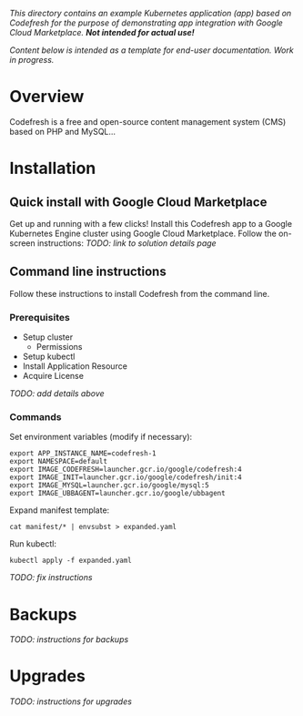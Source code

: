 *This directory contains an example Kubernetes application (app) based on
Codefresh for the purpose of demonstrating app integration with
Google Cloud Marketplace. **Not intended for actual use!***

*Content below is intended as a template for end-user documentation. Work in
progress.*

# Overview

Codefresh is a free and open-source content management system (CMS) based on PHP
and MySQL...

# Installation

## Quick install with Google Cloud Marketplace

Get up and running with a few clicks! Install this Codefresh app to a
Google Kubernetes Engine cluster using Google Cloud Marketplace. Follow the
on-screen instructions:
*TODO: link to solution details page*

## Command line instructions

Follow these instructions to install Codefresh from the command line.

### Prerequisites

- Setup cluster
  - Permissions
- Setup kubectl
- Install Application Resource
- Acquire License

*TODO: add details above*

### Commands

Set environment variables (modify if necessary):
```
export APP_INSTANCE_NAME=codefresh-1
export NAMESPACE=default
export IMAGE_CODEFRESH=launcher.gcr.io/google/codefresh:4
export IMAGE_INIT=launcher.gcr.io/google/codefresh/init:4
export IMAGE_MYSQL=launcher.gcr.io/google/mysql:5
export IMAGE_UBBAGENT=launcher.gcr.io/google/ubbagent
```

Expand manifest template:
```
cat manifest/* | envsubst > expanded.yaml
```

Run kubectl:
```
kubectl apply -f expanded.yaml
```

*TODO: fix instructions*

# Backups

*TODO: instructions for backups*

# Upgrades

*TODO: instructions for upgrades*
